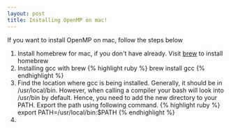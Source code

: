 ```yaml
---
layout: post
title: Installing OpenMP on mac!
---
```

If you want to install OpenMP on mac, follow the steps below
1. Install homebrew for mac, if you don't have already. Visit [brew]({https://brew.sh/}) to install homebrew
2. Installing gcc with brew {% highlight ruby %} brew install gcc {% endhighlight %}
3. Find the location where gcc is being installed. Generally, it should be in /usr/local/bin. However, when calling a compiler your bash will look into /usr/bin by default. Hence, you need to add the new directory to your PATH. Export the path using following command. 
{% highlight ruby %} export PATH=/usr/local/bin:$PATH {% endhighlight %}
4. 

